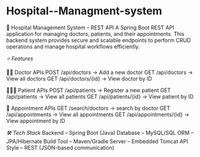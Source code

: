 # Hospital--Managment-system
🏥 Hospital Management System – REST API
A Spring Boot REST API application for managing doctors, patients, and their appointments.
This backend system provides secure and scalable endpoints to perform CRUD operations and manage hospital workflows efficiently.

*⭐ Features*

👨‍⚕ Doctor APIs
POST /api/doctors → Add a new doctor
GET /api/doctors → View all doctors
GET /api/doctors/{id} → View doctor by ID

🧑‍🤝‍🧑 Patient APIs
POST /api/patients → Register a new patient
GET /api/patients → View all patients
GET /api/patients/{id} → View patient by ID

📅 Appointment APIs
GET /search/doctors -> search by doctor
GET /api/appointments → View all appointments
GET /api/appointments/{id} → View appointment by ID

*🛠 Tech Stack*
Backend – Spring Boot (Java)
Database – MySQL/SQL
ORM – JPA/Hibernate
Build Tool – Maven/Gradle
Server – Embedded Tomcat
API Style – REST (JSON-based communication)


